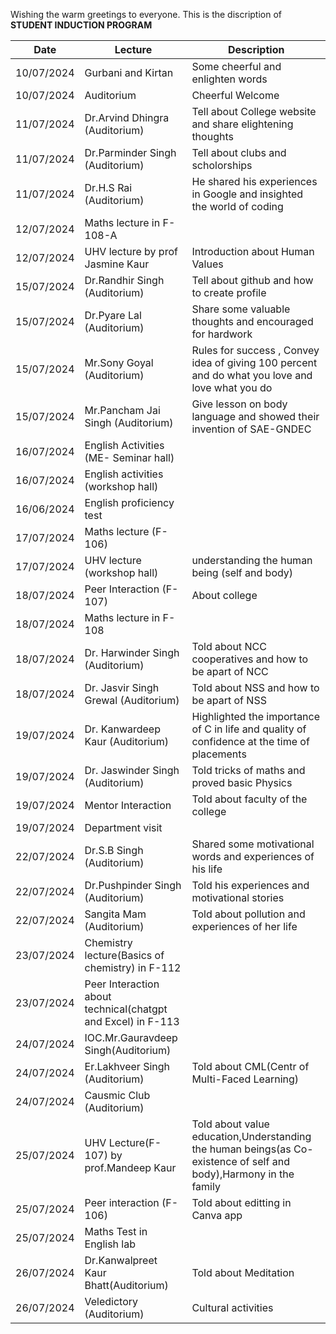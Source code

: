 Wishing the warm greetings to everyone.
This is the discription of ****STUDENT INDUCTION PROGRAM**** 

| Date | Lecture | Description |
| ----------- | ----------- | ----------- | 
| 10/07/2024 | Gurbani and Kirtan | Some cheerful and enlighten words |
| 10/07/2024 | Auditorium | Cheerful Welcome |
| 11/07/2024 | Dr.Arvind Dhingra (Auditorium) | Tell about College website and share elightening thoughts |
| 11/07/2024 | Dr.Parminder Singh (Auditorium) | Tell about clubs and scholorships |
| 11/07/2024 | Dr.H.S Rai (Auditorium) | He shared his experiences in Google and insighted the world of coding |
| 12/07/2024 | Maths lecture in F-108-A |
| 12/07/2024 | UHV lecture by prof  Jasmine Kaur | Introduction about Human Values |
| 15/07/2024 | Dr.Randhir Singh (Auditorium) | Tell about github and how to create profile |
| 15/07/2024 | Dr.Pyare Lal (Auditorium) | Share some valuable thoughts and encouraged for hardwork |
| 15/07/2024 | Mr.Sony Goyal (Auditorium) | Rules for success , Convey idea of giving 100 percent and do what you love and love what you do |
| 15/07/2024 | Mr.Pancham Jai Singh (Auditorium) | Give lesson on body language and showed their invention of SAE-GNDEC |
| 16/07/2024 | English Activities (ME- Seminar hall) |
| 16/07/2024 | English activities (workshop hall) |
| 16/06/2024 | English proficiency test ||
| 17/07/2024 | Maths lecture (F-106) |
| 17/07/2024 | UHV lecture (workshop hall) | understanding the human being (self and body) |
| 18/07/2024 | Peer Interaction (F-107) | About college |
| 18/07/2024 | Maths lecture in F-108 |
| 18/07/2024 | Dr. Harwinder Singh (Auditorium) | Told about NCC cooperatives and how to be apart of NCC |
| 18/07/2024 | Dr. Jasvir Singh Grewal (Auditorium) | Told about NSS and how to be apart of NSS |
| 19/07/2024 | Dr. Kanwardeep Kaur (Auditorium) | Highlighted the importance of C in life and quality of confidence at the time of placements |
| 19/07/2024 | Dr. Jaswinder Singh (Auditorium) | Told tricks of maths and proved basic Physics |
| 19/07/2024 | Mentor Interaction | Told about faculty of the college |
| 19/07/2024 | Department visit |
| 22/07/2024 | Dr.S.B Singh (Auditorium) | Shared some motivational words and experiences of his life |
| 22/07/2024 | Dr.Pushpinder Singh (Auditorium) | Told his experiences and motivational stories |
| 22/07/2024 | Sangita Mam (Auditorium) | Told about pollution and experiences of her life |
| 23/07/2024 | Chemistry lecture(Basics of chemistry) in F-112 |
| 23/07/2024 | Peer Interaction about technical(chatgpt and Excel) in F-113 |
| 24/07/2024 | IOC.Mr.Gauravdeep Singh(Auditorium) |
| 24/07/2024 | Er.Lakhveer Singh (Auditorium) | Told about CML(Centr of Multi-Faced Learning) |
| 24/07/2024 | Causmic Club (Auditorium) |
| 25/07/2024 | UHV Lecture(F-107) by prof.Mandeep Kaur | Told about value education,Understanding the human beings(as Co-existence of self and body),Harmony in the family | 
| 25/07/2024 | Peer interaction (F-106) | Told about editting in Canva app |
| 25/07/2024 | Maths Test in English lab |
| 26/07/2024 | Dr.Kanwalpreet Kaur Bhatt(Auditorium) | Told about Meditation |
| 26/07/2024 | Veledictory (Auditorium) | Cultural activities |